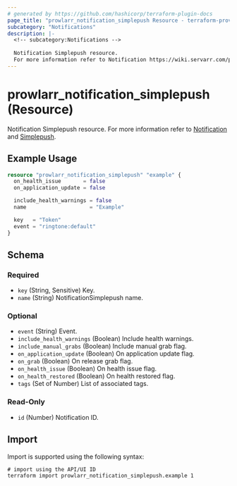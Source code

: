 ```yaml
---
# generated by https://github.com/hashicorp/terraform-plugin-docs
page_title: "prowlarr_notification_simplepush Resource - terraform-provider-prowlarr"
subcategory: "Notifications"
description: |-
  <!-- subcategory:Notifications -->
  
  Notification Simplepush resource.
  For more information refer to Notification https://wiki.servarr.com/prowlarr/settings#connect and Simplepush https://wiki.servarr.com/prowlarr/supported#simplepush.
---
```


# prowlarr_notification_simplepush (Resource)

<!-- subcategory:Notifications -->
Notification Simplepush resource.
For more information refer to [Notification](https://wiki.servarr.com/prowlarr/settings#connect) and [Simplepush](https://wiki.servarr.com/prowlarr/supported#simplepush).

## Example Usage

```terraform
resource "prowlarr_notification_simplepush" "example" {
  on_health_issue       = false
  on_application_update = false

  include_health_warnings = false
  name                    = "Example"

  key   = "Token"
  event = "ringtone:default"
}
```

<!-- schema generated by tfplugindocs -->
## Schema

### Required

- `key` (String, Sensitive) Key.
- `name` (String) NotificationSimplepush name.

### Optional

- `event` (String) Event.
- `include_health_warnings` (Boolean) Include health warnings.
- `include_manual_grabs` (Boolean) Include manual grab flag.
- `on_application_update` (Boolean) On application update flag.
- `on_grab` (Boolean) On release grab flag.
- `on_health_issue` (Boolean) On health issue flag.
- `on_health_restored` (Boolean) On health restored flag.
- `tags` (Set of Number) List of associated tags.

### Read-Only

- `id` (Number) Notification ID.

## Import

Import is supported using the following syntax:

```shell
# import using the API/UI ID
terraform import prowlarr_notification_simplepush.example 1
```
